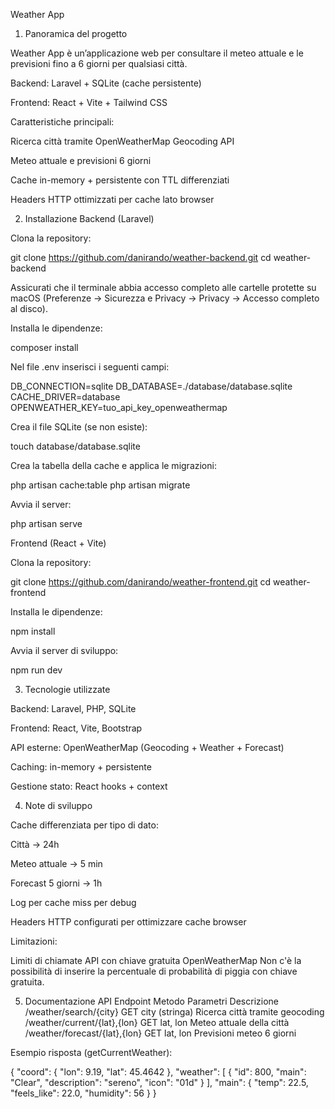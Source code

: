 Weather App
1. Panoramica del progetto

Weather App è un’applicazione web per consultare il meteo attuale e le previsioni fino a 6 giorni per qualsiasi città.

Backend: Laravel + SQLite (cache persistente)

Frontend: React + Vite + Tailwind CSS

Caratteristiche principali:

Ricerca città tramite OpenWeatherMap Geocoding API

Meteo attuale e previsioni 6 giorni

Cache in-memory + persistente con TTL differenziati

Headers HTTP ottimizzati per cache lato browser

2. Installazione
Backend (Laravel)

Clona la repository:

git clone https://github.com/danirando/weather-backend.git
cd weather-backend


Assicurati che il terminale abbia accesso completo alle cartelle protette su macOS (Preferenze → Sicurezza e Privacy → Privacy → Accesso completo al disco).

Installa le dipendenze:

composer install


Nel file .env inserisci i seguenti campi:

DB_CONNECTION=sqlite
DB_DATABASE=./database/database.sqlite
CACHE_DRIVER=database
OPENWEATHER_KEY=tuo_api_key_openweathermap


Crea il file SQLite (se non esiste):

touch database/database.sqlite


Crea la tabella della cache e applica le migrazioni:

php artisan cache:table
php artisan migrate


Avvia il server:

php artisan serve

Frontend (React + Vite)

Clona la repository:

git clone https://github.com/danirando/weather-frontend.git
cd weather-frontend


Installa le dipendenze:

npm install


Avvia il server di sviluppo:

npm run dev


3. Tecnologie utilizzate

Backend: Laravel, PHP, SQLite

Frontend: React, Vite, Bootstrap

API esterne: OpenWeatherMap (Geocoding + Weather + Forecast)

Caching: in-memory + persistente

Gestione stato: React hooks + context

4. Note di sviluppo

Cache differenziata per tipo di dato:

Città → 24h

Meteo attuale → 5 min

Forecast 5 giorni → 1h

Log per cache miss per debug

Headers HTTP configurati per ottimizzare cache browser

Limitazioni:

Limiti di chiamate API con chiave gratuita OpenWeatherMap
Non c'è la possibilità di inserire la percentuale di probabilità di piggia con chiave gratuita.

5. Documentazione API
Endpoint	Metodo	Parametri	Descrizione
/weather/search/{city}	GET	city (stringa)	Ricerca città tramite geocoding
/weather/current/{lat},{lon}	GET	lat, lon	Meteo attuale della città
/weather/forecast/{lat},{lon}	GET	lat, lon	Previsioni meteo 6 giorni

Esempio risposta (getCurrentWeather):

{
  "coord": { "lon": 9.19, "lat": 45.4642 },
  "weather": [
    { "id": 800, "main": "Clear", "description": "sereno", "icon": "01d" }
  ],
  "main": {
    "temp": 22.5,
    "feels_like": 22.0,
    "humidity": 56
  }
}
